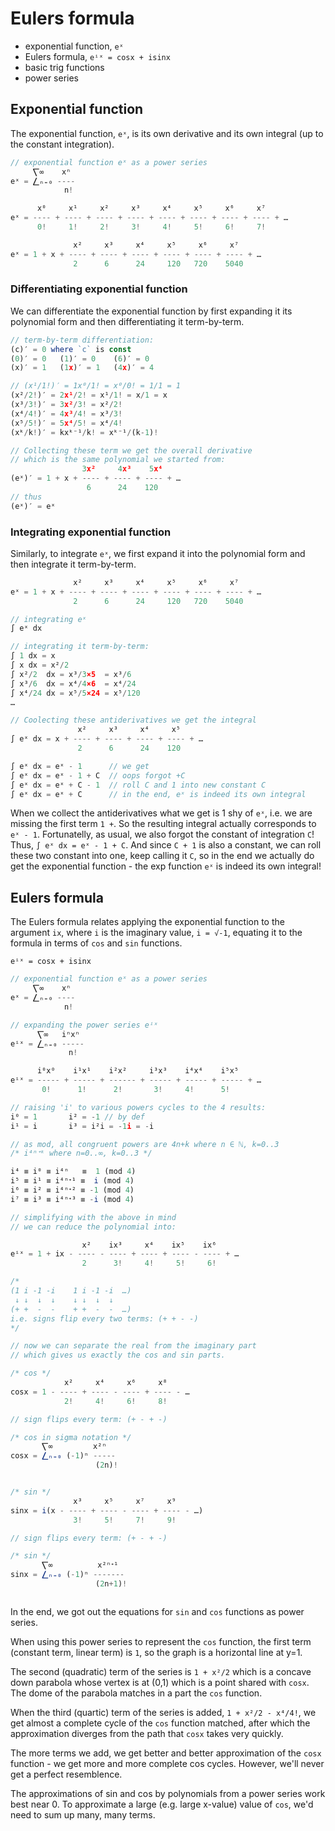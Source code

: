 # Eulers formula

- exponential function, `eˣ`
- Eulers formula, `eⁱˣ = cosx + isinx`
- basic trig functions
- power series

## Exponential function

The exponential function, `eˣ`, is its own derivative and its own integral (up to the constant integration).

```js
// exponential function eˣ as a power series
     ⎲∞    xⁿ
eˣ = ⎳ₙ₌₀ ----
            n!

      x⁰     x¹     x²     x³     x⁴     x⁵     x⁶     x⁷
eˣ = ---- + ---- + ---- + ---- + ---- + ---- + ---- + ---- + …
      0!     1!     2!     3!     4!     5!     6!     7!

              x²     x³     x⁴     x⁵     x⁶     x⁷
eˣ = 1 + x + ---- + ---- + ---- + ---- + ---- + ---- + …
              2      6      24     120   720    5040
```

### Differentiating exponential function

We can differentiate the exponential function by first expanding it its polynomial form and then differentiating it term-by-term.

```js
// term-by-term differentiation:
(c)′ = 0 where `c` is const
(0)′ = 0   (1)′ = 0    (6)′ = 0
(x)′ = 1   (1x)′ = 1   (4x)′ = 4

// (x¹/1!)′ = 1x⁰/1! = x⁰/0! = 1/1 = 1
(x²/2!)′ = 2x¹/2! = x¹/1! = x/1 = x
(x³/3!)′ = 3x²/3! = x²/2!
(x⁴/4!)′ = 4x³/4! = x³/3!
(x⁵/5!)′ = 5x⁴/5! = x⁴/4!
(xᵏ/k!)′ = kxᵏ⁻¹/k! = xᵏ⁻¹/(k-1)!

// Collecting these term we get the overall derivative
// which is the same polynomial we started from:
                3x²     4x³    5x⁴
(eˣ)′ = 1 + x + ---- + ---- + ---- + …
                 6      24    120
// thus
(eˣ)′ = eˣ
```

### Integrating exponential function

Similarly, to integrate `eˣ`, we first expand it into the polynomial form and then integrate it term-by-term.

```js
              x²     x³     x⁴     x⁵     x⁶     x⁷
eˣ = 1 + x + ---- + ---- + ---- + ---- + ---- + ---- + …
              2      6      24     120   720    5040

// integrating eˣ
∫ eˣ dx

// integrating it term-by-term:
∫ 1 dx = x
∫ x dx = x²/2
∫ x²/2  dx = x³/3×5  = x³/6
∫ x³/6  dx = x⁴/4×6  = x⁴/24
∫ x⁴/24 dx = x⁵/5×24 = x⁵/120
…

// Coolecting these antiderivatives we get the integral
               x²     x³     x⁴     x⁵
∫ eˣ dx = x + ---- + ---- + ---- + ---- + …
               2      6      24    120

∫ eˣ dx = eˣ - 1      // we get
∫ eˣ dx = eˣ - 1 + C  // oops forgot +C
∫ eˣ dx = eˣ + C - 1  // roll C and 1 into new constant C
∫ eˣ dx = eˣ + C      // in the end, eˣ is indeed its own integral
```

When we collect the antiderivatives what we get is 1 shy of `eˣ`, i.e. we are missing the first term `1 +`. So the resulting integral actually corresponds to `eˣ - 1`. Fortunatelly, as usual, we also forgot the constant of integration `C`! Thus, `∫ eˣ dx = eˣ - 1 + C`. And since `C + 1` is also a constant, we can roll these two constant into one, keep calling it `C`, so in the end we actually do get the exponential function - the exp function `eˣ` is indeed its own integral!

## Eulers formula

The Eulers formula relates applying the exponential function to the argument `ix`, where `i` is the imaginary value, `i = √-1`, equating it to the formula in terms of `cos` and `sin` functions.

`eⁱˣ = cosx + isinx`

```js
// exponential function eˣ as a power series
     ⎲∞    xⁿ
eˣ = ⎳ₙ₌₀ ----
            n!

// expanding the power series eⁱˣ
      ⎲∞   iⁿxⁿ
eⁱˣ = ⎳ₙ₌₀ -----
             n!

      i⁰x⁰    i¹x¹    i²x²     i³x³    i⁴x⁴    i⁵x⁵
eⁱˣ = ----- + ----- + ------ + ----- + ----- + ----- + …
       0!      1!      2!       3!     4!      5!

// raising 'i' to various powers cycles to the 4 results:
i⁰ = 1       i² = -1 // by def
i¹ = i       i³ = i²i = -1i = -i

// as mod, all congruent powers are 4n+k where n ∈ ℕ, k=0..3
/* i⁴ⁿᐩᵏ where n=0..∞, k=0..3 */

i⁴ ≡ i⁰ ≡ i⁴ⁿ   ≡  1 (mod 4)
i⁵ ≡ i¹ ≡ i⁴ⁿᐩ¹ ≡  i (mod 4)
i⁶ ≡ i² ≡ i⁴ⁿᐩ² ≡ -1 (mod 4)
i⁷ ≡ i³ ≡ i⁴ⁿᐩ³ ≡ -i (mod 4)

// simplifying with the above in mind
// we can reduce the polynomial into:

                x²    ix³     x⁴    ix⁵    ix⁶
eⁱˣ = 1 + ix - ---- - ---- + ---- + ---- - ---- + …
                2      3!     4!     5!     6!

/*
(1 i -1 -i    1 i -1 -i  …)
 ↓ ↓  ↓  ↓    ↓ ↓  ↓  ↓
(+ +  -  -    + +  -  -  …)
i.e. signs flip every two terms: (+ + - -)
*/

// now we can separate the real from the imaginary part
// which gives us exactly the cos and sin parts.

/* cos */
            x²     x⁴     x⁶     x⁸
cosx = 1 - ---- + ---- - ---- + ---- - …
            2!     4!     6!     8!

// sign flips every term: (+ - + -)

/* cos in sigma notation */
       ⎲∞         x²ⁿ
cosx = ⎳ₙ₌₀ (-1)ⁿ -----
                   (2n)!


/* sin */
              x³     x⁵     x⁷     x⁹
sinx = i(x - ---- + ---- - ---- + ---- - …)
              3!     5!     7!     9!

// sign flips every term: (+ - + -)

/* sin */
       ⎲∞          x²ⁿᐩ¹
sinx = ⎳ₙ₌₀ (-1)ⁿ -------
                   (2n+1)!



```

In the end, we got out the equations for `sin` and `cos` functions as power series.

When using this power series to represent the `cos` function, the first term (constant term, linear term) is `1`, so the graph is a horizontal line at y=1.

The second (quadratic) term of the series is `1 + x²/2` which is a concave down parabola whose vertex is at (0,1) which is a point shared with `cosx`. The dome of the parabola matches in a part the `cos` function.

When the third (quartic) term of the series is added, `1 + x²/2 - x⁴/4!`, we get almost a complete cycle of the `cos` function matched, after which the approximation diverges from the path that `cosx` takes very quickly.

The more terms we add, we get better and better approximation of the `cosx` function - we get more and more complete cos cycles. However, we'll never get a perfect resemblence.

The approximations of sin and cos by polynomials from a power series work best near 0. To approximate a large (e.g. large x-value) value of `cos`, we'd need to sum up many, many terms.
